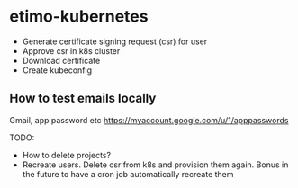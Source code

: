 # etimo-kubernetes

- Generate certificate signing request (csr) for user
- Approve csr in k8s cluster
- Download certificate
- Create kubeconfig

## How to test emails locally

Gmail, app password etc
https://myaccount.google.com/u/1/apppasswords

TODO:

- How to delete projects?
- Recreate users. Delete csr from k8s and provision them again. Bonus in the future to have a cron job automatically recreate them

